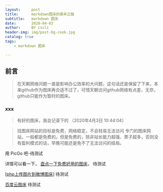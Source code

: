 ```yaml
---
layout:     post
title:      markdown图床的艰辛之路
subtitle:   markdown 图床
date:       2020-04-03
author:     BY cscli
header-img: img/post-bg-cook.jpg
catalog: true
tags:
    - markdown 图床

---
```

## 前言

>在天朝网络问题一直是影响办公效率的大问题，这句话还是保留了下来，本来github作为图床再合适不过了，可惜天朝访问github网络有点差，无奈，github只能作为暂时的图床。

### xxx
>有好的图床，我会记录下的 （2020年4月3日 10:44:04）



>找图床网站的目标是免费，网络稳定，不会轻易无法访问
>专门的图床网站，一般都是免费的。但是免费的，除非站长能力超强、票子超多，否则没有盈利模式的话，早晚可能还是免不了无法访问的结局。

用 PicGo 吧-待测试

详情可以看一下， [盘点一下免费好用的图床](https://zhuanlan.zhihu.com/p/35270383)， 待测试

[[php上传图片到微博图床](https://segmentfault.com/a/1190000008490501)] 待测试

[百度云图床](https://www.v2ex.com/t/47738)  待测试
